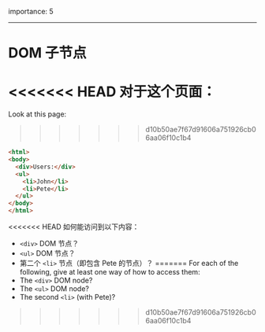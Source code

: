 importance: 5

---

# DOM 子节点

<<<<<<< HEAD
对于这个页面：
=======
Look at this page:
>>>>>>> d10b50ae7f67d91606a751926cb06aa06f10c1b4

```html
<html>
<body>
  <div>Users:</div>
  <ul>
    <li>John</li>
    <li>Pete</li>
  </ul>
</body>
</html>
```

<<<<<<< HEAD
如何能访问到以下内容：
- `<div>` DOM 节点？
-  `<ul>` DOM 节点？
-  第二个 `<li>` 节点（即包含 Pete 的节点）？
=======
For each of the following, give at least one way of how to access them:
- The `<div>` DOM node?
- The `<ul>` DOM node?
- The second `<li>` (with Pete)?
>>>>>>> d10b50ae7f67d91606a751926cb06aa06f10c1b4
